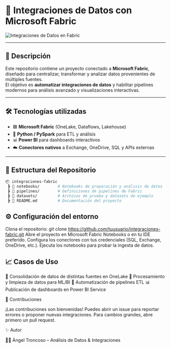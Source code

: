 # 🚀 Integraciones de Datos con Microsoft Fabric

![Integraciones de Datos en Fabric](https://image.lexica.art/full_webp/0cacc1af-2591-4583-912f-ddae2607ec92)

---

## 📌 Descripción

Este repositorio contiene un proyecto conectado a **Microsoft Fabric**, diseñado para centralizar, transformar y analizar datos provenientes de múltiples fuentes.  
El objetivo es **automatizar integraciones de datos** y habilitar pipelines modernos para análisis avanzado y visualizaciones interactivas.

---

## 🛠️ Tecnologías utilizadas

- 🟦 **Microsoft Fabric** (OneLake, Dataflows, Lakehouse)  
- 🐍 **Python / PySpark** para ETL y análisis  
- 📊 **Power BI** para dashboards interactivos  
- ☁️ **Conectores nativos** a Exchange, OneDrive, SQL y APIs externas  

---

## 📂 Estructura del Repositorio

```bash
📦 integraciones-fabric
 ┣ 📂 notebooks/        # Notebooks de preparación y análisis de datos
 ┣ 📂 pipelines/        # Definiciones de pipelines de Fabric
 ┣ 📂 datasets/         # Archivos de prueba y datasets de ejemplo
 ┣ 📜 README.md         # Documentación del proyecto
```
## ⚙️ Configuración del entorno

Clona el repositorio:
git clone https://github.com/tuusuario/integraciones-fabric.git
Abre el proyecto en Microsoft Fabric Notebooks o en tu IDE preferido.
Configura los conectores con tus credenciales (SQL, Exchange, OneDrive, etc.).
Ejecuta los notebooks para probar la ingesta de datos.

## 📈 Casos de Uso

🔗 Consolidación de datos de distintas fuentes en OneLake
🧹 Procesamiento y limpieza de datos para ML/BI
📡 Automatización de pipelines ETL
📊 Publicación de dashboards en Power BI Service

🤝 Contribuciones

¡Las contribuciones son bienvenidas!
Puedes abrir un issue para reportar errores o proponer nuevas integraciones.
Para cambios grandes, abre primero un pull request.

✨ Autor

👨‍💻 Ángel Troncoso – Análisis de Datos & Integraciones
